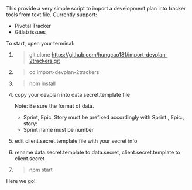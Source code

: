 This provide a very simple script to import a development plan into tracker tools from text file. 
Currently support:
* Pivotal Tracker
* Gitlab issues

To start, open your terminal:

1. > git clone https://github.com/hungcao181/import-devplan-2trackers.git

2. > cd import-devplan-2trackers

3. > npm install

4. copy your devplan into data.secret.template file

    Note: Be sure the format of data.
 
    * Sprint, Epic, Story must be prefixed accordingly with Sprint:, Epic:, story:
    * Sprint name must be number

5. edit client.secret.template file with your secret info

6. rename data.secret.template to data.secret, client.secret.template to client.secret

7. > npm start

Here we go!